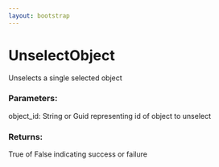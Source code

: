 ```yaml
---
layout: bootstrap
---
```


# UnselectObject

Unselects a single selected object
          

### Parameters:

object_id: String or Guid representing id of object to unselect
        

### Returns:


True of False indicating success or failure
        


